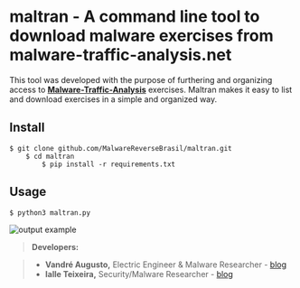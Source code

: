 **maltran** - A command line tool to download malware exercises from malware-traffic-analysis.net
===================


This tool was developed with the purpose of furthering and organizing access to **[Malware-Traffic-Analysis][3]** exercises. Maltran makes it easy to list and download exercises in a simple and organized way.

<i class="icon-puzzle"></i> Install
-------------

	$ git clone github.com/MalwareReverseBrasil/maltran.git
		$ cd maltran
			$ pip install -r requirements.txt
			
		

<i class="icon-puzzle"></i> Usage
-------------

	$ python3 maltran.py

	

![output example](https://image.prntscr.com/image/lZXytngvTUu1YEsi3YbOYg.jpg)


> <i class="icon-bug"></i>**Developers:** 

> - **Vandré  Augusto,** Electric Engineer & Malware Researcher - [blog][2]
> - **Ialle Teixeira,** Security/Malware Researcher - [blog][1]

  [1]: http://malwareverse.com/author/admin/
  [2]: http://malwareverse.com/author/drinkordie/
  [3]: http://malware-traffic-analysis.net/ 

